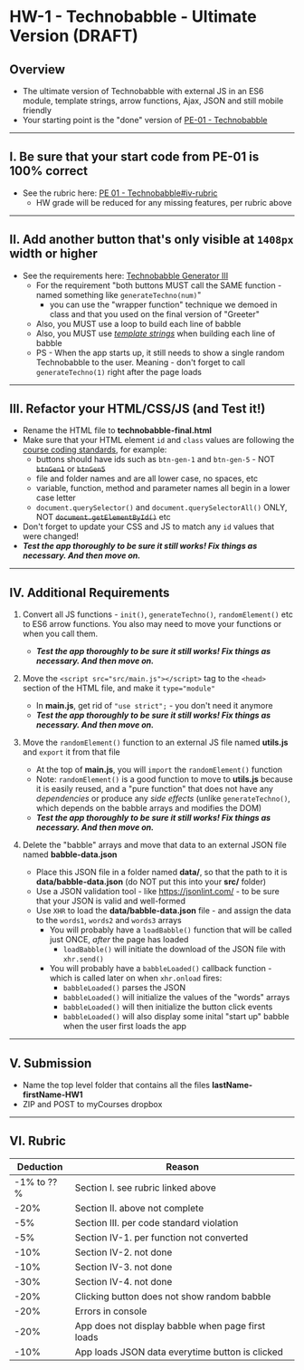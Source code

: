 # HW-1 - Technobabble - Ultimate Version (DRAFT)

## Overview
- The ultimate version of Technobabble with external JS in an ES6 module, template strings, arrow functions, Ajax, JSON and still mobile friendly
- Your starting point is the "done" version of [PE-01 - Technobabble](../pe/pe-01.md)

<hr>

## I. Be sure that your start code from PE-01 is 100% correct
- See the rubric here:  [PE 01 - Technobabble#iv-rubric](../pe/pe-01.md#iv-rubric)
  - HW grade will be reduced for any missing features, per rubric above

<hr>

## II. Add another button that's only visible at `1408px` width or higher

- See the requirements here: [Technobabble Generator III](https://github.com/tonethar/IGME-330-Master/blob/master/notes/HW-technobabble-3.md)
  - For the requirement "both buttons MUST call the SAME function - named something like `generateTechno(num)`"
    - you can use the "wrapper function" technique we demoed in class and that you used on the final version of "Greeter"
  - Also, you MUST use a loop to build each line of babble
  - Also, you MUST use [*template strings*](https://developer.mozilla.org/en-US/docs/Web/JavaScript/Reference/Template_literals) when building each line of babble
  - PS - When the app starts up, it still needs to show a single random Technobabble to the user. Meaning - don't forget to call `generateTechno(1)` right after the page loads

<hr>

## III. Refactor your HTML/CSS/JS (and Test it!)
- Rename the HTML file to **technobabble-final.html**
- Make sure that your HTML element `id` and `class` values are following the [course coding standards](../notes/code-style-required-330.md), for example:
  - buttons should have ids such as `btn-gen-1` and `btn-gen-5` - NOT ~~`btnGen1`~~ or ~~`btnGen5`~~
  - file and folder names and are all lower case, no spaces, etc
  - variable, function, method and parameter names all begin in a lower case letter
  - `document.querySelector()` and `document.querySelectorAll()` ONLY, NOT ~~`document.getElementById()`~~ etc
- Don't forget to update your CSS and JS to match any `id` values that were changed!
- ***Test the app thoroughly to be sure it still works! Fix things as necessary. And then move on.***

<hr>

## IV. Additional Requirements

1) Convert all JS functions - `init()`, `generateTechno()`, `randomElement()` etc to ES6 arrow functions. You also may need to move your functions or when you call them.

    - ***Test the app thoroughly to be sure it still works! Fix things as necessary. And then move on.***

2) Move the `<script src="src/main.js"></script>` tag to the `<head>` section of the HTML file, and make it `type="module"`

    - In **main.js**, get rid of `"use strict";` - you don't need it anymore
    - ***Test the app thoroughly to be sure it still works! Fix things as necessary. And then move on.***

3) Move the `randomElement()` function to an external JS file named **utils.js** and `export` it from that file

    - At the top of **main.js**, you will `import` the `randomElement()` function
    - Note: `randomElement()` is a good function to move to **utils.js** because it is easily reused, and a "pure function" that does not have any *dependencies* or produce any *side effects*  (unlike `generateTechno()`, which depends on the babble arrays and modifies the DOM)
    - ***Test the app thoroughly to be sure it still works! Fix things as necessary. And then move on.***

4) Delete the "babble" arrays and move that data to an external JSON file named **babble-data.json**
   
    - Place this JSON file in a folder named **data/**, so that the path to it is **data/babble-data.json** (do NOT put this into your **src/** folder)
    - Use a JSON validation tool - like https://jsonlint.com/ - to be sure that  your JSON is valid and well-formed
    - Use `XHR` to load the  **data/babble-data.json** file - and assign the data to the `words1`, `words2` and `words3` arrays
      - You will probably have a `loadBabble()` function that will be called just ONCE, *after* the page has loaded
        - `loadBabble()` will initiate the download of the JSON file with `xhr.send()`
      - You will probably have a `babbleLoaded()` callback function - which is called later on when `xhr.onload` fires: 
        - `babbleLoaded()` parses the JSON
        - `babbleLoaded()` will initialize the values of the "words" arrays
        - `babbleLoaded()` will then initialize the button click events
        - `babbleLoaded()` will also display some inital "start up" babble when the user first loads the app

<hr>

## V. Submission 

- Name the top level folder that contains all the files **lastName-firstName-HW1**
- ZIP and POST to myCourses dropbox

<hr>

## VI. Rubric

| Deduction  | Reason  |
|---|---|
| -1% to ??%  | Section I. see rubric linked above |
| -20%  | Section II. above not complete |
| -5%  | Section III. per code standard violation |
| -5%  | Section IV-1. per function not converted |
| -10%  | Section IV-2. not done |
| -10%  | Section IV-3. not done |
| -30%  | Section IV-4. not done |
| -20%  | Clicking button does not show random babble |
| -20%  | Errors in console  |
| -20%  | App does not display babble when page first loads  |
| -10%  | App loads JSON data everytime button is clicked  |

